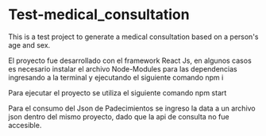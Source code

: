 # Test-medical_consultation
This is a test project to generate a medical consultation based on a person's age and sex. 

El proyecto fue desarrollado con el framework React Js, en algunos casos es necesario instalar el archivo Node-Modules para las dependencias ingresando a la terminal y ejecutando el siguiente comando
npm i

Para ejecutar el proyecto se utiliza el siguiente comando
npm start

Para el consumo del Json de Padecimientos se ingreso la data a un archivo json dentro del mismo proyecto, dado que la api de consulta no fue accesible. 
